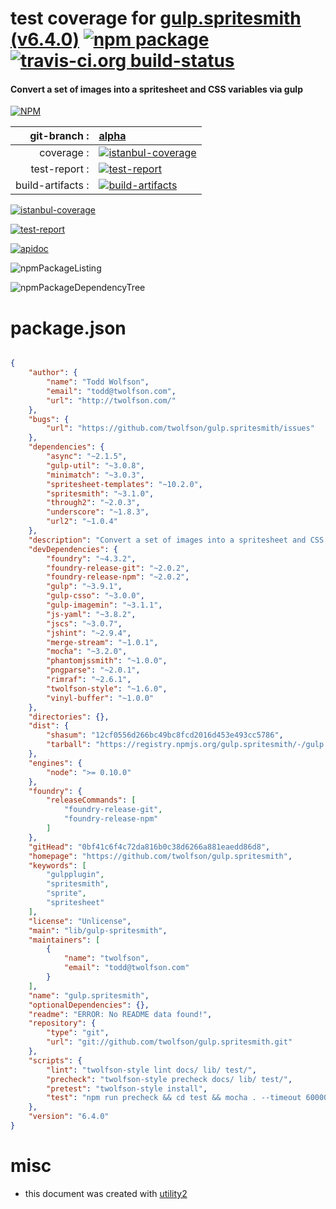 # test coverage for  [gulp.spritesmith (v6.4.0)](https://github.com/twolfson/gulp.spritesmith)  [![npm package](https://img.shields.io/npm/v/npmtest-gulp.spritesmith.svg?style=flat-square)](https://www.npmjs.org/package/npmtest-gulp.spritesmith) [![travis-ci.org build-status](https://api.travis-ci.org/npmtest/node-npmtest-gulp.spritesmith.svg)](https://travis-ci.org/npmtest/node-npmtest-gulp.spritesmith)
#### Convert a set of images into a spritesheet and CSS variables via gulp

[![NPM](https://nodei.co/npm/gulp.spritesmith.png?downloads=true)](https://www.npmjs.com/package/gulp.spritesmith)

| git-branch : | [alpha](https://github.com/npmtest/node-npmtest-gulp.spritesmith/tree/alpha)|
|--:|:--|
| coverage : | [![istanbul-coverage](https://npmtest.github.io/node-npmtest-gulp.spritesmith/build/coverage.badge.svg)](https://npmtest.github.io/node-npmtest-gulp.spritesmith/build/coverage.html/index.html)|
| test-report : | [![test-report](https://npmtest.github.io/node-npmtest-gulp.spritesmith/build/test-report.badge.svg)](https://npmtest.github.io/node-npmtest-gulp.spritesmith/build/test-report.html)|
| build-artifacts : | [![build-artifacts](https://npmtest.github.io/node-npmtest-gulp.spritesmith/glyphicons_144_folder_open.png)](https://github.com/npmtest/node-npmtest-gulp.spritesmith/tree/gh-pages/build)|

[![istanbul-coverage](https://npmtest.github.io/node-npmtest-gulp.spritesmith/build/screenCapture.buildCustomOrg.browser.coverage.html.png)](https://npmtest.github.io/node-npmtest-gulp.spritesmith/build/coverage.html/index.html)

[![test-report](https://npmtest.github.io/node-npmtest-gulp.spritesmith/build/screenCapture.buildCustomOrg.browser.%252Fhome%252Ftravis%252Fbuild%252Fnpmtest%252Fnode-npmtest-gulp.spritesmith%252Ftmp%252Fbuild%252Ftest-report.html.png)](https://npmtest.github.io/node-npmtest-gulp.spritesmith/build/test-report.html)

[![apidoc](https://npmdoc.github.io/node-npmdoc-gulp.spritesmith/build/screenCapture.buildApidoc.browser.%252Fhome%252Ftravis%252Fbuild%252Fnpmdoc%252Fnode-npmdoc-gulp.spritesmith%252Ftmp%252Fbuild%252Fapidoc.html.png)](https://npmdoc.github.io/node-npmdoc-gulp.spritesmith/build/apidoc.html)

![npmPackageListing](https://npmtest.github.io/node-npmtest-gulp.spritesmith/build/screenCapture.npmPackageListing.svg)

![npmPackageDependencyTree](https://npmtest.github.io/node-npmtest-gulp.spritesmith/build/screenCapture.npmPackageDependencyTree.svg)



# package.json

```json

{
    "author": {
        "name": "Todd Wolfson",
        "email": "todd@twolfson.com",
        "url": "http://twolfson.com/"
    },
    "bugs": {
        "url": "https://github.com/twolfson/gulp.spritesmith/issues"
    },
    "dependencies": {
        "async": "~2.1.5",
        "gulp-util": "~3.0.8",
        "minimatch": "~3.0.3",
        "spritesheet-templates": "~10.2.0",
        "spritesmith": "~3.1.0",
        "through2": "~2.0.3",
        "underscore": "~1.8.3",
        "url2": "~1.0.4"
    },
    "description": "Convert a set of images into a spritesheet and CSS variables via gulp",
    "devDependencies": {
        "foundry": "~4.3.2",
        "foundry-release-git": "~2.0.2",
        "foundry-release-npm": "~2.0.2",
        "gulp": "~3.9.1",
        "gulp-csso": "~3.0.0",
        "gulp-imagemin": "~3.1.1",
        "js-yaml": "~3.8.2",
        "jscs": "~3.0.7",
        "jshint": "~2.9.4",
        "merge-stream": "~1.0.1",
        "mocha": "~3.2.0",
        "phantomjssmith": "~1.0.0",
        "pngparse": "~2.0.1",
        "rimraf": "~2.6.1",
        "twolfson-style": "~1.6.0",
        "vinyl-buffer": "~1.0.0"
    },
    "directories": {},
    "dist": {
        "shasum": "12cf0556d266bc49bc8fcd2016d453e493cc5786",
        "tarball": "https://registry.npmjs.org/gulp.spritesmith/-/gulp.spritesmith-6.4.0.tgz"
    },
    "engines": {
        "node": ">= 0.10.0"
    },
    "foundry": {
        "releaseCommands": [
            "foundry-release-git",
            "foundry-release-npm"
        ]
    },
    "gitHead": "0bf41c6f4c72da816b0c38d6266a881eaedd86d8",
    "homepage": "https://github.com/twolfson/gulp.spritesmith",
    "keywords": [
        "gulpplugin",
        "spritesmith",
        "sprite",
        "spritesheet"
    ],
    "license": "Unlicense",
    "main": "lib/gulp-spritesmith",
    "maintainers": [
        {
            "name": "twolfson",
            "email": "todd@twolfson.com"
        }
    ],
    "name": "gulp.spritesmith",
    "optionalDependencies": {},
    "readme": "ERROR: No README data found!",
    "repository": {
        "type": "git",
        "url": "git://github.com/twolfson/gulp.spritesmith.git"
    },
    "scripts": {
        "lint": "twolfson-style lint docs/ lib/ test/",
        "precheck": "twolfson-style precheck docs/ lib/ test/",
        "pretest": "twolfson-style install",
        "test": "npm run precheck && cd test && mocha . --timeout 60000 && cd .. && npm run lint"
    },
    "version": "6.4.0"
}
```



# misc
- this document was created with [utility2](https://github.com/kaizhu256/node-utility2)
